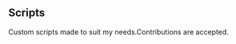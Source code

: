 ## Scripts
Custom scripts made to suit my needs.Contributions are accepted.






















































